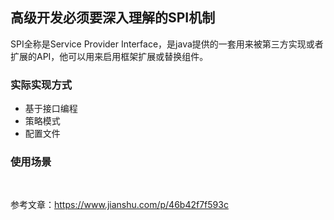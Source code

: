 ## 高级开发必须要深入理解的SPI机制

SPI全称是Service Provider Interface，是java提供的一套用来被第三方实现或者扩展的API，他可以用来启用框架扩展或替换组件。



### 实际实现方式

- 基于接口编程
- 策略模式
- 配置文件



### 使用场景







​	













参考文章：https://www.jianshu.com/p/46b42f7f593c

